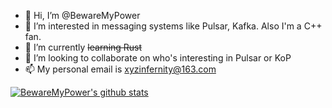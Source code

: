 - 👋 Hi, I’m @BewareMyPower
- 👀 I’m interested in messaging systems like Pulsar, Kafka. Also I'm a C++ fan.
- 🌱 I’m currently ~~learning Rust~~
- 💞️ I’m looking to collaborate on who's interesting in Pulsar or KoP
- 📫 My personal email is xyzinfernity@163.com

<!---
BewareMyPower/BewareMyPower is a ✨ special ✨ repository because its `README.md` (this file) appears on your GitHub profile.
You can click the Preview link to take a look at your changes.
--->

[![BewareMyPower's github stats](https://github-readme-stats.vercel.app/api?username=bewaremypower)](https://github.com/bewaremypower/github-readme-stats)
